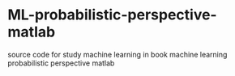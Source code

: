 # ML-probabilistic-perspective-matlab
source code for study machine learning in book machine learning probabilistic perspective matlab

